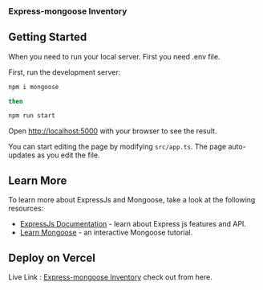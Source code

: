 ### Express-mongoose Inventory

## Getting Started

When you need to run your local server. First you need .env file. 

First, run the development server:

```bash
npm i mongoose

then

npm run start
```

Open [http://localhost:5000](http://localhost:5000) with your browser to see the result.

You can start editing the page by modifying `src/app.ts`. The page auto-updates as you edit the file.

## Learn More

To learn more about ExpressJs and Mongoose, take a look at the following resources:

- [ExpressJs Documentation](https://expressjs.com/en/starter/installing.html) - learn about Express js features and API.
- [Learn Mongoose](https://mongoosejs.com/docs/guide.html) - an interactive Mongoose tutorial.

## Deploy on Vercel

Live Link : [Express-mongoose Inventory](https://exmon-md-rabbys-projects.vercel.app/api/products) check out from here.